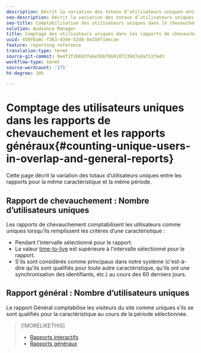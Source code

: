 ```yaml
---
description: Décrit la variation des totaux d’utilisateurs uniques entre les rapports pour la même caractéristique et la même période.
seo-description: Décrit la variation des totaux d’utilisateurs uniques entre les rapports pour la même caractéristique et la même période dans Adobe Audience Manager.
seo-title: Comptabilisation des utilisateurs uniques dans le chevauchement et les rapports généraux dans AAM
solution: Audience Manager
title: Comptage des utilisateurs uniques dans les rapports de chevauchement et les rapports généraux
uuid: 450f6a8c-f363-43de-b2d8-0a156f14ecae
feature: reporting reference
translation-type: tm+mt
source-git-commit: 9e4f2f26b83fe6e5b6f669107239d7edaf11fed3
workflow-type: tm+mt
source-wordcount: '171'
ht-degree: 10%

---
```



# Comptage des utilisateurs uniques dans les rapports de chevauchement et les rapports généraux{#counting-unique-users-in-overlap-and-general-reports}

Cette page décrit la variation des totaux d’utilisateurs uniques entre les rapports pour la même caractéristique et la même période.

<!-- 

c_unique_user_counts.xml

 -->

## Rapport de chevauchement : Nombre d’utilisateurs uniques

Les rapports de chevauchement comptabilisent les utilisateurs comme uniques lorsqu’ils remplissent les critères d’une caractéristique :

* Pendant l&#39;intervalle sélectionné pour le rapport.
* La valeur [time-to-live](../features/traits/segment-ttl-explained.md) est supérieure à l’intervalle sélectionné pour le rapport.
* S&#39;ils sont considérés comme principaux dans notre système (c&#39;est-à-dire qu&#39;ils sont qualifiés pour toute autre caractéristique, qu&#39;ils ont une synchronisation des identifiants, etc.) au cours des 60 derniers jours.

## Rapport général : Nombre d’utilisateurs uniques

Le rapport Général comptabilise les visiteurs du site comme uniques s’ils se sont qualifiés pour la caractéristique au cours de la période sélectionnée.

>[!MORELIKETHIS]
>
>* [Rapports interactifs](../reporting/dynamic-reports/dynamic-reports.md#interactive-and-overlap-reports)
>* [Rapports généraux](../reporting/general-reports.md#general-reports-overview)

